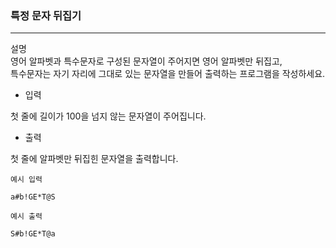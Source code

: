 ### 특정 문자 뒤집기

---
설명 <br>
영어 알파벳과 특수문자로 구성된 문자열이 주어지면 영어 알파벳만 뒤집고,<br>
특수문자는 자기 자리에 그대로 있는 문자열을 만들어 출력하는 프로그램을 작성하세요.

- 입력

첫 줄에 길이가 100을 넘지 않는 문자열이 주어집니다.

- 출력

첫 줄에 알파벳만 뒤집힌 문자열을 출력합니다.

```
예시 입력

a#b!GE*T@S
```

```
예시 출력

S#b!GE*T@a
```